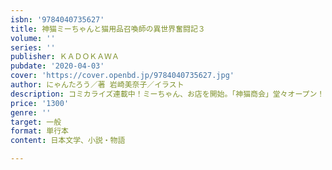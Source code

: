 ```yaml
---
isbn: '9784040735627'
title: 神猫ミーちゃんと猫用品召喚師の異世界奮闘記３
volume: ''
series: ''
publisher: ＫＡＤＯＫＡＷＡ
pubdate: '2020-04-03'
cover: 'https://cover.openbd.jp/9784040735627.jpg'
author: にゃんたろう／著 岩崎美奈子／イラスト
description: コミカライズ連載中！ミーちゃん、お店を開始。「神猫商会」堂々オープン！
price: '1300'
genre: ''
target: 一般
format: 単行本
content: 日本文学、小説・物語

---
```

